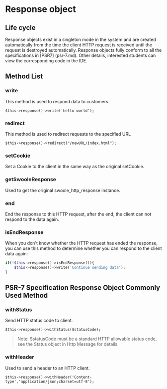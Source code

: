 # Response object
## Life cycle
Response objects exist in a singleton mode in the system and are created automatically from the time the client HTTP request is received until the request is destroyed automatically. Response objects fully conform to all the specifications in [PSR7] (psr-7.md).
Other details, interested students can view the corresponding code in the IDE.

## Method List
### write
This method is used to respond data to customers.
```
$this->response()->write('hello world');
```

### redirect
This method is used to redirect requests to the specified URL
```
$this->response()->redirect("/newURL/index.html");
```
### setCookie
Set a Cookie to the client in the same way as the original setCookie.
### getSwooleResponse
Used to get the original swoole_http_response instance.
### end
End the response to this HTTP request, after the end, the client can not respond to the data again.
### isEndResponse
When you don't know whether the HTTP request has ended the response, you can use this method to determine whether you can respond to the client data again:
```php
if(!$this->response()->isEndResponse()){
    $this->response()->write('Continue sending data');
}
```
## PSR-7 Specification Response Object Commonly Used Method
### withStatus
Send HTTP status code to client.
```
$this->response()->withStatus($statusCode);
```
> Note: $statusCode must be a standard HTTP allowable status code, see the Status object in Http Message for details.

### withHeader
Used to send a header to an HTTP client.
```
$this->response()->withHeader('Content-type','application/json;charset=utf-8');
```